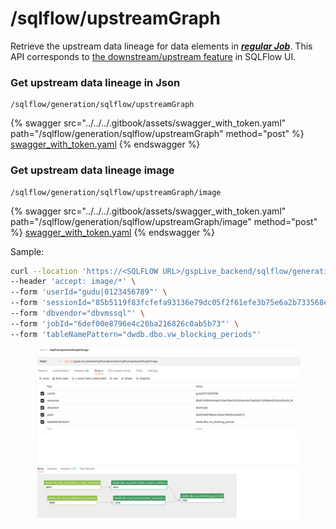 # /sqlflow/upstreamGraph

Retrieve the upstream data lineage for data elements in [_**regular Job**_](../../../1.-introduction/getting-started/different-modes-in-gudu-sqlflow/job-mode.md#regular-job). This API corresponds to [the downstream/upstream feature](../../../1.-introduction/ui/schema.md#to-upstream-to-downstream) in SQLFlow UI.

### Get upstream data lineage in Json

```
/sqlflow/generation/sqlflow/upstreamGraph
```

{% swagger src="../../../.gitbook/assets/swagger_with_token.yaml" path="/sqlflow/generation/sqlflow/upstreamGraph" method="post" %}
[swagger_with_token.yaml](../../../.gitbook/assets/swagger_with_token.yaml)
{% endswagger %}

### Get upstream data lineage image

```
/sqlflow/generation/sqlflow/upstreamGraph/image
```

{% swagger src="../../../.gitbook/assets/swagger_with_token.yaml" path="/sqlflow/generation/sqlflow/upstreamGraph/image" method="post" %}
[swagger_with_token.yaml](../../../.gitbook/assets/swagger_with_token.yaml)
{% endswagger %}

Sample:

```bash
curl --location 'https://<SQLFLOW URL>/gspLive_backend/sqlflow/generation/sqlflow/upstreamGraph/image' \
--header 'accept: image/*' \
--form 'userId="gudu|0123456789"' \
--form 'sessionId="85b5119f83fcfefa93136e79dc05f2f61efe3b75e6a2b733568e0879c24f0c08_1680615728918"' \
--form 'dbvendor="dbvmssql"' \
--form 'jobId="6def00e8796e4c20ba216826c0ab5b73"' \
--form 'tableNamePattern="dwdb.dbo.vw_blocking_periods"'
```

<figure><img src="../../../.gitbook/assets/04052.png" alt=""><figcaption></figcaption></figure>
